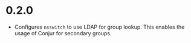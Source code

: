 # 0.2.0

* Configures `nsswitch` to use LDAP for group lookup. This enables the usage of Conjur for secondary groups.

